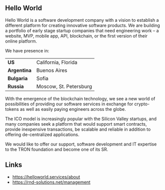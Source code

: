 ## Hello World

Hello World is a software development company with a vision to establish a different platform for creating innovative software products. We are building a portfolio of early stage startup companies that need engineering work – a website, MVP, mobile app, API, blockchain, or the first version of their online platform.

We have presence in:

| | |
|--------|-------|
|**US**| California, Florida |
|**Argentina** | Buenos Aires |
|**Bulgaria** | Sofia |
|**Russia** | Moscow, St. Petersburg|

With the emergence of the blockchain technology, we see a new world of possibilities of providing our software services in exchange for crypto-tokens as well as easily paying engineers across the globe.

Тhe ICO model is increasingly popular with the Silicon Valley startups, and many companies seek a platform that would support smart contracts, provide inexpensive transactions, be scalable and reliable in addition to offering de-centralized applications.

We would like to offer our support, software development and IT expertise to the TRON foundation and become one of its SR.

## Links

* https://helloworld.services/about
* https://rnd-solutions.net/management